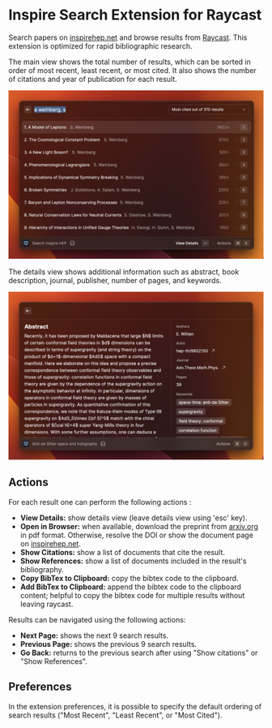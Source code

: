 # Inspire Search Extension for Raycast

Search papers on [inspirehep.net](https://inspirehep.net) and browse results from [Raycast](https://www.raycast.com). This extension is optimized for rapid bibliographic research.

The main view shows the total number of results, which can be sorted in order of most recent, least recent, or most cited. It also shows the number of citations and year of publication for each result. 

![Main view](./assets/SearchView.png)

The details view shows additional information such as abstract, book description, journal, publisher, number of pages, and keywords.

![Details view](./assets/DetailsView.png)

## Actions

For each result one can perform the following actions :

- **View Details:** show details view (leave details view using 'esc' key).
- **Open in Browser:** when available, download the preprint from [arxiv.org](https://arxiv.org) in pdf format. Otherwise, resolve the DOI or show the document page on [inspirehep.net](https://inspirehep.net).
- **Show Citations:** show a list of documents that cite the result.
- **Show References:** show a list of documents included in the result's bibliography.
- **Copy BibTex to Clipboard:** copy the bibtex code to the clipboard.
- **Add BibTex to Clipboard:** append the bibtex code to the clipboard content; helpful to copy the bibtex code for multiple results without leaving raycast.

Results can be navigated using the following actions:

- **Next Page:** shows the next 9 search results.
- **Previous Page:** shows the previous 9 search results. 
- **Go Back:** returns to the previous search after using "Show citations" or "Show References". 

## Preferences

In the extension preferences, it is possible to specify the default ordering of search results ("Most Recent", "Least Recent", or "Most Cited").
